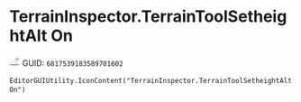 # TerrainInspector.TerrainToolSetheightAlt On
![](/img/TerrainInspector.TerrainToolSetheightAlt%20On.png)
GUID: `6817539183589701602`
```
EditorGUIUtility.IconContent("TerrainInspector.TerrainToolSetheightAlt On")
```
